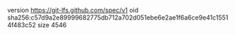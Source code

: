 version https://git-lfs.github.com/spec/v1
oid sha256:c57d9a2e89999682775db712a702d051ebe6e2ae1f6a6ce9e41c15514f483c52
size 4546
